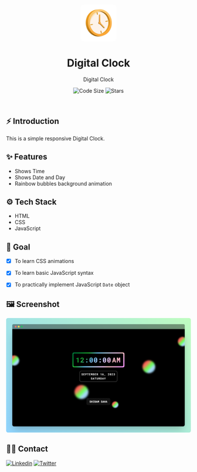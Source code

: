 <p align="center">
    <a href="https://digital-clock.shibamsaha.dev">
        <img alt="Digital Clock" width="100" src="./images/logo.png" style="border-radius: 10px">
    </a>
</p>

<div align="center">
    <h1>Digital Clock</h1>
    <p>Digital Clock</p>
</div>

<p align="center">
    <img src="https://img.shields.io/github/languages/code-size/s4shibam/digital-clock?style=flat-square" alt="Code Size">
    <img src="https://img.shields.io/github/stars/s4shibam/digital-clock?style=flat-square&logo=github" alt="Stars">
</p>


<br />


## ⚡ Introduction

This is a simple responsive Digital Clock.  

## ✨ Features
  
- Shows Time
- Shows Date and Day
- Rainbow bubbles background animation
  

## ⚙️ Tech Stack
  
- HTML
- CSS
- JavaScript


## 🎯 Goal

- [x] To learn CSS animations
- [x] To learn basic JavaScript syntax
- [x] To practically implement JavaScript `Date` object


## 🖼️ Screenshot

![Screenshot 1](./readme_assets/screenshot_1.png)


## 👋🏻 Contact

[![Linkedin](https://img.shields.io/badge/LinkedIn-0077B5?style=for-the-badge&logo=linkedin&logoColor=white)](https://www.linkedin.com/in/s4shibam)
[![Twitter](https://img.shields.io/badge/Twitter-00ACEE?style=for-the-badge&logo=twitter&logoColor=white)](https://twitter.com/intent/follow?screen_name=s4shibam)
